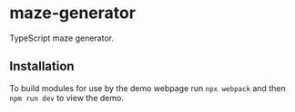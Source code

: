 # maze-generator
TypeScript maze generator.
## Installation
To build modules for use by the demo webpage run `npx webpack` and then `npm run dev` to view the demo.
